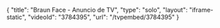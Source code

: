 {
    "title": "Braun Face -  Anuncio de TV",
    "type": "solo",
    "layout": "iframe-static",
    "videoId": "3784395",
    "url": "\/tvpembed\/3784395"
}